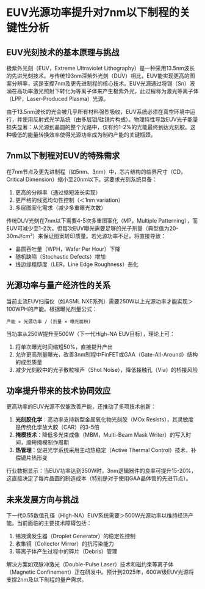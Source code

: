# EUV光源功率提升对7nm以下制程的关键性分析

## EUV光刻技术的基本原理与挑战

极紫外光刻（EUV，Extreme Ultraviolet Lithography）是一种采用13.5nm波长的先进光刻技术。与传统193nm深紫外光刻（DUV）相比，EUV能实现更高的图案分辨率，这是支撑7nm及更先进制程的核心技术。EUV光源通过将锡（Sn）液滴在高功率激光照射下转化为等离子体来产生极紫外光，此过程称为激光等离子体（LPP，Laser-Produced Plasma）光源。

由于13.5nm波长的光会被几乎所有材料强烈吸收，EUV系统必须在真空环境中运行，并使用反射式光学系统（由多层钼/硅镜片构成）。物理特性导致EUV光子能量损失显著：从光源到晶圆的整个光路中，仅有约1-2%的光能最终到达光刻胶。这种极低的能量转换效率使得光源功率成为制约产能的关键瓶颈。

## 7nm以下制程对EUV的特殊需求

在7nm节点及更先进制程（如5nm、3nm）中，芯片结构的临界尺寸（CD，Critical Dimension）缩小至20nm以下。这要求光刻系统具备：
1. 更高的分辨率（通过缩短波长实现）
2. 更严格的线宽均匀性控制（＜1nm variation）
3. 多层图案化需求（减少多重曝光次数）

传统DUV光刻在7nm以下需要4-5次多重图案化（MP，Multiple Patterning），而EUV可减少至1-2次。但每次EUV曝光需要足够的光子剂量（典型值为20-30mJ/cm²）来保证图案转印质量。若光源功率不足，将直接导致：
- 晶圆吞吐量（WPH，Wafer Per Hour）下降
- 随机缺陷（Stochastic Defects）增加
- 线边缘粗糙度（LER，Line Edge Roughness）恶化

## 光源功率与量产经济性的关系

当前主流EUV扫描仪（如ASML NXE系列）需要250W以上光源功率才能实现＞100WPH的产能。根据曝光剂量公式：
```
产能 ∝ 光源功率 / (剂量 × 曝光面积)
```
当功率从250W提升至500W（下一代High-NA EUV目标），理论上可：
1. 将单次曝光时间缩短50%，直接提升产出
2. 允许更高剂量曝光，改善3nm制程中FinFET或GAA（Gate-All-Around）结构的成型质量
3. 减少光刻胶中的光子散粒噪声（Shot Noise），降低接触孔（Via）的桥接风险

## 功率提升带来的技术协同效应

更高功率的EUV光源不仅能改善产能，还推动了多项技术创新：
1. **光刻胶化学**：高功率支持新型金属氧化物光刻胶（MOx Resists），其灵敏度是传统化学放大胶（CAR）的3-5倍
2. **掩模技术**：降低多光束成像（MBM，Multi-Beam Mask Writer）的写入时间，缩短掩模制作周期
3. **热管理**：促进光学系统采用主动热稳定（Active Thermal Control）技术，补偿镜片热形变

行业数据显示：当EUV功率达到350W时，3nm逻辑器件的良率可提升15-20%，这直接决定了每片晶圆的制造成本（特别是对于使用GAA晶体管的先进节点）。

## 未来发展方向与挑战

下一代0.55数值孔径（High-NA）EUV系统需要＞500W光源功率以维持经济产能。当前面临的主要技术障碍包括：
1. 锡液滴发生器（Droplet Generator）的稳定性控制
2. 收集镜（Collector Mirror）的抗污染能力
3. 等离子体产生过程中的碎片（Debris）管理

解决方案如双脉冲激光（Double-Pulse Laser）技术和磁约束等离子体（Magnetic Confinement）正在研发中。预计到2025年，600W级EUV光源将支撑2nm及以下制程的量产需求。